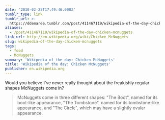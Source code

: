 ```yaml
---
date: '2010-02-25T17:49:46.000Z'
tumblr_type: link
tumblr_url: >-
  https://ddemaree.tumblr.com/post/411467119/wikipedia-of-the-day-chicken-mcnuggets
aliases:
  - /post/411467119/wikipedia-of-the-day-chicken-mcnuggets
link_url: http://en.wikipedia.org/wiki/Chicken_McNuggets
slug: wikipedia-of-the-day-chicken-mcnuggets
tags:
  - food
  - McNuggets
summary: 'Wikipedia of the day: Chicken McNuggets'
title: 'Wikipedia of the day: Chicken McNuggets'
publisher: en.wikipedia.org
---
```


Would you believe I've never really thought about the freakishly regular shapes McNuggets come in?

> McNuggets come in three different shapes: "The Boot", named for its boot-like appearance, "The Tombstone", named for its tombstone-like appearance, and "The Circle", which may have a slightly ovular appearance.